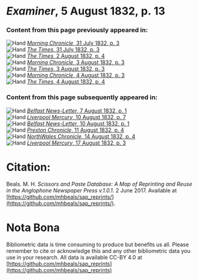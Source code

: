 # *Examiner*, 5 August 1832, p. 13  
  
### Content from this page previously appeared in:  
![Hand](http://scissorsandpaste.net/wp-content/uploads/2017/06/smallhandpointer.png) [*Morning Chronicle*, 31 July 1832, p. 3](https://mhbeals.github.io/sap_html/Morning-Chronicle/Morning-Chronicle-31-July-1832-p-3)  
![Hand](http://scissorsandpaste.net/wp-content/uploads/2017/06/smallhandpointer.png) [*The Times*, 31 July 1832, p. 3](https://mhbeals.github.io/sap_html/The-Times/The-Times-31-July-1832-p-3)  
![Hand](http://scissorsandpaste.net/wp-content/uploads/2017/06/smallhandpointer.png) [*The Times*, 2 August 1832, p. 4](https://mhbeals.github.io/sap_html/The-Times/The-Times-2-August-1832-p-4)  
![Hand](http://scissorsandpaste.net/wp-content/uploads/2017/06/smallhandpointer.png) [*Morning Chronicle*, 3 August 1832, p. 3](https://mhbeals.github.io/sap_html/Morning-Chronicle/Morning-Chronicle-3-August-1832-p-3)  
![Hand](http://scissorsandpaste.net/wp-content/uploads/2017/06/smallhandpointer.png) [*The Times*, 3 August 1832, p. 3](https://mhbeals.github.io/sap_html/The-Times/The-Times-3-August-1832-p-3)  
![Hand](http://scissorsandpaste.net/wp-content/uploads/2017/06/smallhandpointer.png) [*Morning Chronicle*, 4 August 1832, p. 3](https://mhbeals.github.io/sap_html/Morning-Chronicle/Morning-Chronicle-4-August-1832-p-3)  
![Hand](http://scissorsandpaste.net/wp-content/uploads/2017/06/smallhandpointer.png) [*The Times*, 4 August 1832, p. 4](https://mhbeals.github.io/sap_html/The-Times/The-Times-4-August-1832-p-4)  
  
### Content from this page subsequently appeared in:  
![Hand](http://scissorsandpaste.net/wp-content/uploads/2017/06/smallhandpointer.png) [*Belfast News-Letter*, 7 August 1832, p. 1](https://mhbeals.github.io/sap_html/Belfast-News-Letter/Belfast-News-Letter-7-August-1832-p-1)  
![Hand](http://scissorsandpaste.net/wp-content/uploads/2017/06/smallhandpointer.png) [*Liverpool Mercury*, 10 August 1832, p. 7](https://mhbeals.github.io/sap_html/Liverpool-Mercury/Liverpool-Mercury-10-August-1832-p-7)  
![Hand](http://scissorsandpaste.net/wp-content/uploads/2017/06/smallhandpointer.png) [*Belfast News-Letter*, 10 August 1832, p. 1](https://mhbeals.github.io/sap_html/Belfast-News-Letter/Belfast-News-Letter-10-August-1832-p-1)  
![Hand](http://scissorsandpaste.net/wp-content/uploads/2017/06/smallhandpointer.png) [*Preston Chronicle*, 11 August 1832, p. 4](https://mhbeals.github.io/sap_html/Preston-Chronicle/Preston-Chronicle-11-August-1832-p-4)  
![Hand](http://scissorsandpaste.net/wp-content/uploads/2017/06/smallhandpointer.png) [*NorthWales Chronicle*, 14 August 1832, p. 4](https://mhbeals.github.io/sap_html/NorthWales-Chronicle/NorthWales-Chronicle-14-August-1832-p-4)  
![Hand](http://scissorsandpaste.net/wp-content/uploads/2017/06/smallhandpointer.png) [*Liverpool Mercury*, 17 August 1832, p. 3](https://mhbeals.github.io/sap_html/Liverpool-Mercury/Liverpool-Mercury-17-August-1832-p-3)  


# Citation: 

Beals. M. H. *Scissors and Paste Database: A Map of Reprinting and Reuse in the Anglophone Newspaper Press v.1.0.1.* 2 June 2017. Available at [https://github.com/mhbeals/sap_reprints/](https://github.com/mhbeals/sap_reprints/). 

# Nota Bona

Bibliometric data is time consuming to produce but benefits us all. Please remember to cite or acknowledge this and any other bibliometric data you use in your research. All data is available CC-BY 4.0 at [https://github.com/mhbeals/sap_reprints](https://github.com/mhbeals/sap_reprints)
